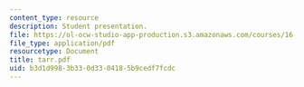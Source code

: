 ```yaml
---
content_type: resource
description: Student presentation.
file: https://ol-ocw-studio-app-production.s3.amazonaws.com/courses/16-83x-space-systems-engineering-spring-2002-spring-2003/b3d1d9983b330d3304185b9cedf7fcdc_tarr.pdf
file_type: application/pdf
resourcetype: Document
title: tarr.pdf
uid: b3d1d998-3b33-0d33-0418-5b9cedf7fcdc
---
```

